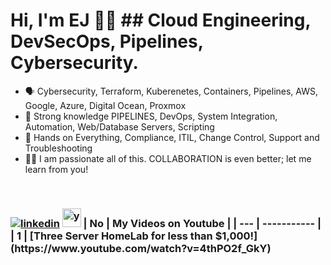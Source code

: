 # Hi, I'm EJ 👋🏻 ## **Cloud Engineering, DevSecOps, Pipelines, Cybersecurity.**
- 🗣 Cybersecurity, Terraform, Kuberenetes, Containers, Pipelines, AWS, Google, Azure, Digital Ocean, Proxmox 
- 🚀 Strong knowledge PIPELINES, DevOps, System Integration, Automation, Web/Database Servers, Scripting
- 📲 Hands on Everything, Compliance, ITIL, Change Control, Support and Troubleshooting
- 🤝🏻 I am passionate all of this.  COLLABORATION is even better; let me learn from you!
<br>
<h3 align="left">
<a href="https://www.linkedin.com/in/ejbest/"><img src="https://img.icons8.com/color/30/000000/linkedin.png" alt="linkedin"/></a>
<a href="https://www.youtube.com/@EJBest-DevSecOps" target="_blank"><img src="https://img.icons8.com/color/344/youtube-play.png" alt="youtube" width="30" height="30"/></a>
| No  | My Videos on Youtube |
| --- | ----------- |
| 1 | [Three Server HomeLab for less than $1,000!](https://www.youtube.com/watch?v=4thPO2f_GkY)

